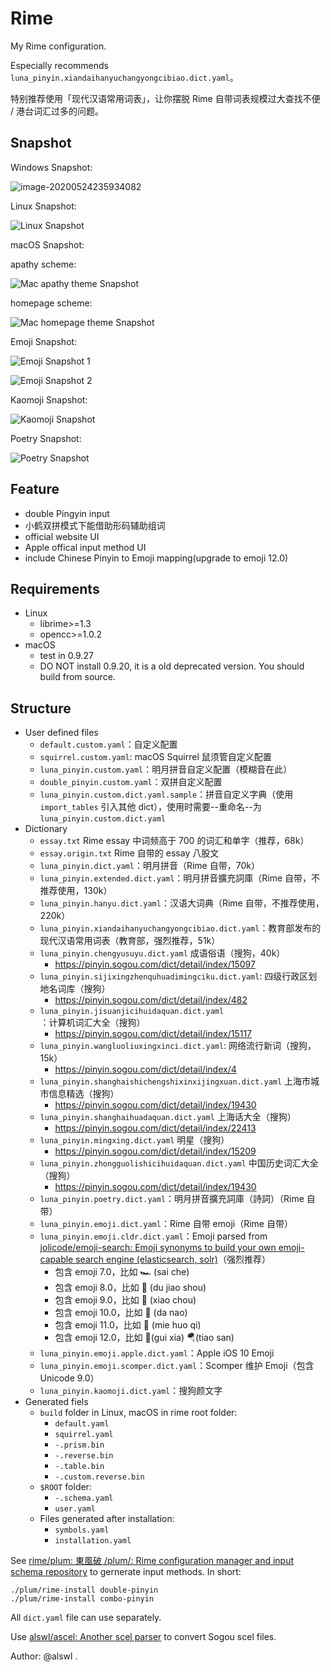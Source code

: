 # Rime

My Rime configuration.

Especially recommends `luna_pinyin.xiandaihanyuchangyongcibiao.dict.yaml`。

特别推荐使用「现代汉语常用词表」，让你摆脱 Rime 自带词表规模过大查找不便 / 港台词汇过多的问题。

## Snapshot

Windows Snapshot:

![image-20200524235934082](C:\Users\komazhou\AppData\Roaming\Typora\typora-user-images\image-20200524235934082.png)

Linux Snapshot:

![Linux Snapshot](https://raw.githubusercontent.com/alswl/Rime/master/snapshots/linux-rime.png)

macOS Snapshot:

apathy scheme:

![Mac apathy theme Snapshot](https://raw.githubusercontent.com/alswl/Rime/master/snapshots/mac-rime-apathy.png)

homepage scheme:

![Mac homepage theme Snapshot](https://raw.githubusercontent.com/alswl/Rime/master/snapshots/mac-rime-homepage.png)

Emoji Snapshot:

![Emoji Snapshot 1](https://raw.githubusercontent.com/alswl/Rime/master/snapshots/emoji-1.png)

![Emoji Snapshot 2](https://raw.githubusercontent.com/alswl/Rime/master/snapshots/emoji-2.png)

Kaomoji Snapshot:

![Kaomoji Snapshot](https://raw.githubusercontent.com/alswl/Rime/master/snapshots/kaomoji.png)

Poetry Snapshot:

![Poetry Snapshot](https://raw.githubusercontent.com/alswl/Rime/master/snapshots/poetry.png)


## Feature

- double Pingyin input
- 小鹤双拼模式下能借助形码辅助组词
- official website UI
- Apple offical input method UI
- include Chinese Pinyin to Emoji mapping(upgrade to emoji 12.0)


## Requirements

- Linux
  - librime>=1.3
  - opencc>=1.0.2
- macOS
  - test in 0.9.27
  - DO NOT install 0.9.20, it is a old deprecated version. You should build from source.


## Structure

- User defined files
  - `default.custom.yaml`：自定义配置
  - `squirrel.custom.yaml`: macOS Squirrel 鼠须管自定义配置
  - `luna_pinyin.custom.yaml`：明月拼音自定义配置（模糊音在此）
  - `double_pinyin.custom.yaml`：双拼自定义配置
  - `luna_pinyin.custom.dict.yaml.sample`：拼音自定义字典（使用 `import_tables`
        引入其他 dict），使用时需要--重命名--为 `luna_pinyin.custom.dict.yaml`
- Dictionary
  - `essay.txt` Rime essay 中词频高于 700 的词汇和单字（推荐，68k）
  - `essay.origin.txt` Rime 自带的 essay 八股文
  - `luna_pinyin.dict.yaml`：明月拼音（Rime 自带，70k）
  - `luna_pinyin.extended.dict.yaml`：明月拼音擴充詞庫（Rime 自带，不推荐使用，130k）
  - `luna_pinyin.hanyu.dict.yaml`：汉语大词典（Rime 自带，不推荐使用，220k）
  - `luna_pinyin.xiandaihanyuchangyongcibiao.dict.yaml`：教育部发布的现代汉语常用词表（教育部，强烈推荐，51k）
  - `luna_pinyin.chengyusuyu.dict.yaml` 成语俗语（搜狗，40k）
     - https://pinyin.sogou.com/dict/detail/index/15097
  - `luna_pinyin.sijixingzhenquhuadimingciku.dict.yaml`: 四级行政区划地名词库（搜狗）
     - https://pinyin.sogou.com/dict/detail/index/482
  - `luna_pinyin.jisuanjicihuidaquan.dict.yaml`：计算机词汇大全（搜狗）
     - https://pinyin.sogou.com/dict/detail/index/15117
  - `luna_pinyin.wangluoliuxingxinci.dict.yaml`: 网络流行新词（搜狗，15k）
     - https://pinyin.sogou.com/dict/detail/index/4
  - `luna_pinyin.shanghaishichengshixinxijingxuan.dict.yaml` 上海市城市信息精选（搜狗）
     - https://pinyin.sogou.com/dict/detail/index/19430
  - `luna_pinyin.shanghaihuadaquan.dict.yaml` 上海话大全（搜狗）
     - https://pinyin.sogou.com/dict/detail/index/22413
  - `luna_pinyin.mingxing.dict.yaml` 明星（搜狗）
     - https://pinyin.sogou.com/dict/detail/index/15209
  - `luna_pinyin.zhongguolishicihuidaquan.dict.yaml` 中国历史词汇大全（搜狗）
     - https://pinyin.sogou.com/dict/detail/index/19430
  - `luna_pinyin.poetry.dict.yaml`：明月拼音擴充詞庫（詩詞）（Rime 自带）
  - `luna_pinyin.emoji.dict.yaml`：Rime 自带 emoji（Rime 自带）
  - `luna_pinyin.emoji.cldr.dict.yaml`：Emoji parsed from [jolicode/emoji-search: Emoji synonyms to build your own emoji-capable search engine (elasticsearch, solr)](https://github.com/jolicode/emoji-search)（强烈推荐）
    - 包含 emoji 7.0，比如 🏎️ (sai che)
    - 包含 emoji 8.0，比如 🦄️ (du jiao shou)
    - 包含 emoji 9.0，比如 🤡 (xiao chou)
    - 包含 emoji 10.0，比如 🧠 (da nao)
    - 包含 emoji 11.0，比如 🧯 (mie huo qi)
    - 包含 emoji 12.0，比如 🧎(gui xia) 🪂(tiao san)
  - `luna_pinyin.emoji.apple.dict.yaml`：Apple iOS 10 Emoji
  - `luna_pinyin.emoji.scomper.dict.yaml`：Scomper 维护 Emoji（包含 Unicode 9.0）
  - `luna_pinyin.kaomoji.dict.yaml`：搜狗颜文字
- Generated fiels
  - `build` folder in Linux, macOS in rime root folder:
     - `default.yaml`
     - `squirrel.yaml`
     - `-.prism.bin`
     - `-.reverse.bin`
     - `-.table.bin`
     - `-.custom.reverse.bin`
  - `$ROOT` folder:
     - `-.schema.yaml`
     - `user.yaml`
  - Files generated after installation:
     - `symbols.yaml`
     - `installation.yaml`

See [rime/plum: 東風破 /plum/: Rime configuration manager and input schema repository](https://github.com/rime/plum)
to gernerate input methods. In short:

```
./plum/rime-install double-pinyin
./plum/rime-install combo-pinyin
```

All `dict.yaml` file can use separately.

Use [alswl/ascel: Another scel parser](https://github.com/alswl/ascel) to convert Sogou scel files.

Author: @alswl .


